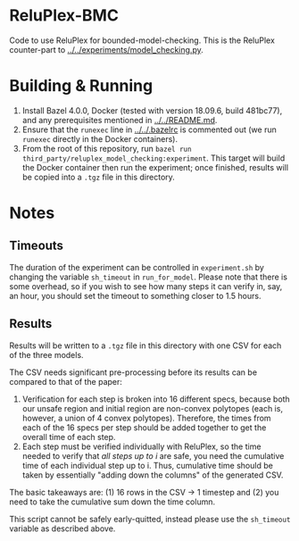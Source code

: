 # ReluPlex-BMC
Code to use ReluPlex for bounded-model-checking. This is the ReluPlex
counter-part to
[../../experiments/model_checking.py](../../experiments/model_checking.py).

# Building & Running
1. Install Bazel 4.0.0, Docker (tested with version 18.09.6, build 481bc77),
   and any prerequisites mentioned in [../../README.md](../../README.md).
2. Ensure that the ``runexec`` line in [../../.bazelrc](../../.bazelrc) is
   commented out (we run ``runexec`` directly in the Docker containers).
3. From the root of this repository, run ``bazel run
   third_party/reluplex_model_checking:experiment``. This target will build the
   Docker container then run the experiment; once finished, results will be
   copied into a ``.tgz`` file in this directory.

# Notes
## Timeouts
The duration of the experiment can be controlled in ``experiment.sh`` by
changing the variable ``sh_timeout`` in ``run_for_model``. Please note that
there is some overhead, so if you wish to see how many steps it can verify in,
say, an hour, you should set the timeout to something closer to 1.5 hours.

## Results
Results will be written to a ``.tgz`` file in this directory with one CSV for
each of the three models.

The CSV needs significant pre-processing before its results can be compared to
that of the paper:

1. Verification for each step is broken into 16 different specs, because both
   our unsafe region and initial region are non-convex polytopes (each is,
   however, a union of 4 convex polytopes). Therefore, the times from each of
   the 16 specs per step should be added together to get the overall time of
   each step.
2. Each step must be verified individually with ReluPlex, so the time needed to
   verify that _all steps up to i_ are safe, you need the cumulative time of
   each individual step up to i. Thus, cumulative time should be taken by
   essentially "adding down the columns" of the generated CSV.

The basic takeaways are: (1) 16 rows in the CSV -> 1 timestep and (2) you need
to take the cumulative sum down the time column.

This script cannot be safely early-quitted, instead please use the
``sh_timeout`` variable as described above.
